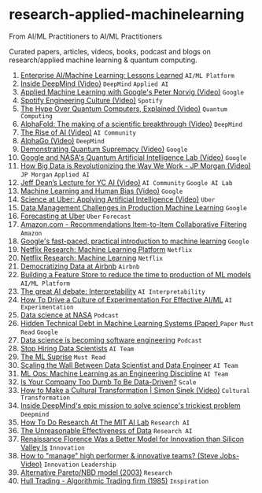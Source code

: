 # research-applied-machinelearning

From AI/ML Practitioners to AI/ML Practitioners

Curated papers, articles, videos, books, podcast and blogs on research/applied machine learning & quantum computing.

1. [Enterprise AI/Machine Learning: Lessons Learned](https://towardsdatascience.com/enterprise-ai-machine-learning-lessons-learned-4f39ae026c5d) `AI/ML Platform`
2. [Inside DeepMind (Video)](https://www.youtube.com/watch?v=xN1d3qHMIEQ&t=342s&ab_channel=naturevideo) `DeepMind` `Applied AI`
3. [Applied Machine Learning with Google's Peter Norvig (Video)](https://youtu.be/sjspbshEgP0) `Google`
4. [Spotify Engineering Culture (Video)](https://youtu.be/Yvfz4HGtoPc) `Spotify`
5. [The Hype Over Quantum Computers, Explained (Video)](https://youtu.be/u1XXjWr5frE) `Quantum Computing`
6. [AlphaFold: The making of a scientific breakthrough (Video)](https://youtu.be/gg7WjuFs8F4) `DeepMind`
7. [The Rise of AI (Video)](https://youtu.be/Dk7h22mRYHQ) `AI Community`
8. [AlphaGo (Video)](https://youtu.be/WXuK6gekU1Y) `DeepMind`
9. [Demonstrating Quantum Supremacy (Video)](https://youtu.be/-ZNEzzDcllU) `Google`
10. [Google and NASA's Quantum Artificial Intelligence Lab (Video)](https://youtu.be/CMdHDHEuOUE) `Google`
11. [How Big Data is Revolutionizing the Way We Work - JP Morgan (Video)](https://youtu.be/fk_BvjUNVuM) `JP Morgan` `Applied AI`
12. [Jeff Dean’s Lecture for YC AI (Video)](https://youtu.be/HcStlHGpjN8) `AI Community` `Google AI Lab`
13. [Machine Learning and Human Bias (Video)](https://youtu.be/59bMh59JQDo) `Google`
14. [Science at Uber: Applying Artificial Intelligence (Video)](https://youtu.be/al8VjHVd7TM) `Uber`
15. [Data Management Challenges in Production Machine Learning](https://research.google/pubs/pub46178/) `Google`
16. [Forecasting at Uber](https://eng.uber.com/forecasting-introduction/) `Uber` `Forecast`
17. [Amazon.com - Recommendations Item-to-Item Collaborative Filtering ](https://pdfs.semanticscholar.org/da8b/0378174bc25ed174be36a1c725787b81854d.pdf) `Amazon`
18. [Google's fast-paced, practical introduction to machine learning](https://developers.google.com/machine-learning/crash-course) `Google`
19. [Netflix Research: Machine Learning Platform](https://youtu.be/VvTYuQPINec) `Netflix`
20. [Netflix Research: Machine Learning](https://youtu.be/AYv0ujDc_LY) `Netflix`
21. [Democratizing Data at Airbnb](https://medium.com/airbnb-engineering/democratizing-data-at-airbnb-852d76c51770) `Airbnb`
22. [Building a Feature Store to reduce the time to production of ML models](https://medium.com/data-for-ai/building-a-feature-store-to-reduce-the-time-to-production-of-ml-models-b7b735ff0a94) `AI/ML Platform`
23. [The great AI debate: Interpretability](https://medium.com/swlh/the-great-ai-debate-interpretability-1d139167b55) `AI Interpretability`
24. [How To Drive a Culture of Experimentation For Effective AI/ML](https://towardsdatascience.com/how-to-build-a-culture-of-experimentation-for-effective-ai-ml-de843752dae9) `AI Experimentation`
25. [Data science at NASA](https://towardsdatascience.com/data-science-at-nasa-dc59bb93292a) `Podcast`
27. [Hidden Technical Debt in Machine Learning Systems (Paper) ](https://papers.nips.cc/paper/2015/file/86df7dcfd896fcaf2674f757a2463eba-Paper.pdf) `Paper` `Must Read`  `Google`
28. [Data science is becoming software engineering](https://towardsdatascience.com/data-science-is-becoming-software-engineering-53e31314939a) `Podcast`
29. [Stop Hiring Data Scientists](https://towardsdatascience.com/stop-hiring-data-scientists-30514028e202) `AI Team`
30. [The ML Suprise](https://medium.com/thelaunchpad/the-ml-surprise-f54706361a6c) `Must Read`
31. [Scaling the Wall Between Data Scientist and Data Engineer](https://medium.com/weareservian/scaling-the-wall-between-data-scientist-and-data-engineer-51b0a99da073) `AI Team`
32. [ML Ops: Machine Learning as an Engineering Discipline](https://towardsdatascience.com/ml-ops-machine-learning-as-an-engineering-discipline-b86ca4874a3f) `AI Team`
33. [Is Your Company Too Dumb To Be Data-Driven?](https://towardsdatascience.com/is-your-company-too-dumb-to-be-data-driven-696932d597c3) `Scale`
34. [How to Make a Cultural Transformation | Simon Sinek (Video)](https://youtu.be/N9d0NqSztWA) `Cultural Transformation`
35. [Inside DeepMind's epic mission to solve science's trickiest problem](https://www.wired.co.uk/article/deepmind-protein-folding) `Deepmind`
36. [How To Do Research At The MIT AI Lab](https://dspace.mit.edu/bitstream/handle/1721.1/41487/AI_WP_316.pdf) `Research AI`
37. [The Unreasonable Effectiveness of Data](https://storage.googleapis.com/pub-tools-public-publication-data/pdf/35179.pdf) `Research AI`
38. [Renaissance Florence Was a Better Model for Innovation than Silicon Valley Is](https://hbr.org/2016/01/renaissance-florence-was-a-better-model-for-innovation-than-silicon-valley-is) `Innovation`
39. [How to "manage" high performer & innovative teams? (Steve Jobs- Video)](https://www.youtube.com/watch?v=rQKis2Cfpeo) `Innovation` `Leadership`
40. [Alternative Pareto/NBD model (2003)](https://repository.upenn.edu/cgi/viewcontent.cgi?article=1410&context=marketing_papers) `Research`
41. [Hull Trading - Algorithmic Trading firm (1985)](https://en.wikipedia.org/wiki/Hull_Trading_Company) `Inspiration`
